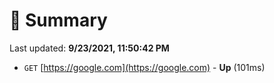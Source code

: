 # 📖 Summary
Last updated: **9/23/2021, 11:50:42 PM**

- `GET` [https://google.com](https://google.com) - **Up** (101ms)
